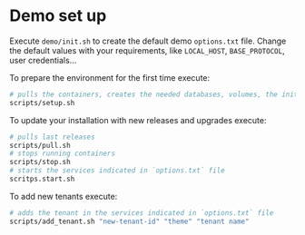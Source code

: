 # Demo set up

Execute `demo/init.sh` to create the default demo `options.txt` file.
Change the default values with your requirements, like `LOCAL_HOST`, `BASE_PROTOCOL`, user credentials...

To prepare the environment for the first time execute:

```bash
# pulls the containers, creates the needed databases, volumes, the initial tenants...
scripts/setup.sh
```

To update your installation with new releases and upgrades execute:

```bash
# pulls last releases
scripts/pull.sh
# stops running containers
scripts/stop.sh
# starts the services indicated in `options.txt` file
scritps.start.sh
```

To add new tenants execute:

```bash
# adds the tenant in the services indicated in `options.txt` file
scripts/add_tenant.sh "new-tenant-id" "theme" "tenant name"
```
